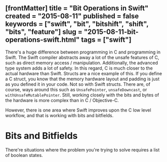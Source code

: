 [frontMatter]
title = "Bit Operations in Swift"
created = "2015-08-11"
published = false
keywords = ["swift", "bit", "bitshift", "shift", "bits", "feature"]
slug = "2015-08-11-bit-operations-swift.html"
tags = ["swift"]
---

There\'s a huge difference between programming in C and programming in
Swift. The Swift compiler abstracts away a lot of the unsafe features of
C, such as direct memory access / manipulation. Additionally, the
advanced type system adds a lot of safety. In this regard, C is much
closer to the actual hardware than Swift. Structs are a nice example of
this. If you define a C struct, you know that the memory hardware layout
and padding is just as you defined it in your code. Not so with Swift
structs. There are, of course, ways around this such as `UnsafePointer`,
`unsafeDowncast`, or `withUnsafeMutablePointer`. Still, working closely
with the bits and bytes of the hardware is more complex than in C /
Objective-C.

However, there is one area where Swift improves upon the C low level
workflow, and that is working with bits and bitfields.

# Bits and Bitfields

There\'re situations where the problem you\'re trying to solve requires
a list of boolean states.
